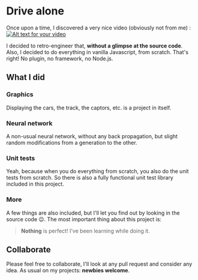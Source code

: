 # Drive alone

Once upon a time, I discovered a very nice video (obviously not from me) : [![Alt text for your video](https://img.youtube.com/vi/Aut32pR5PQA/0.jpg)](http://www.youtube.com/watch?v=Aut32pR5PQA)

I decided to retro-engineer that, **without a glimpse at the source code**. Also, I decided to do everything in vanilla Javascript, from scratch. That's right! No plugin, no framework, no Node.js.

## What I did

### Graphics

Displaying the cars, the track, the captors, etc. is a project in itself.

### Neural network

A non-usual neural network, without any back propagation, but slight random modifications from a generation to the other.

### Unit tests

Yeah, because when you do everything from scratch, you also do the unit tests from scratch. So there is also a fully functional unit test library included in this project.

### More

A few things are also included, but I'll let you find out by looking in the source code :wink:. The most important thing about this project is:

> **Nothing** is perfect! I've been learning while doing it.

## Collaborate

Please feel free to collaborate, I'll look at any pull request and consider any idea. As usual on my projects: **newbies welcome**.
